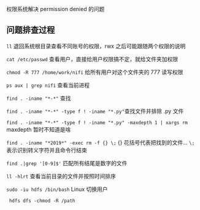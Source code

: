 权限系统解决 permission denied 的问题


## 问题排查过程

```ll``` 退回系统根目录查看不同账号的权限，rwx 之后可能跟随两个权限的说明

```cat /etc/passwd``` 查看用户，直接给用户权限搞不定，就给文件夹加权限

```chmod -R 777 /home/work/nifi``` 给所有用户对这个文件夹的 777 读写权限

```ps aux | grep nifi``` 查看当前进程

```find . -iname "*-*"``` 查找

```find . -iname "*-*" -type f ! -iname "*.py"```查找文件并排除 .py 文件 

```find . -iname "*-*" -type f ! -iname "*.py" -maxdepth 1 | xargs rm``` maxdepth 暂时不知道是啥

```find . -iname "*2019*" -exec rm -f {} \;``` {} 花括号代表把找到的文件... ```\;```表示识别转义字符并且命令行结束

```find .|grep '[0-9]$'``` 匹配所有结尾是数字的文件

```ll -hlrt``` 查看当前目录的文件并按照时间排序

```sudo -iu hdfs /bin/bash``` Linux 切换用户

``` hdfs dfs -chmod -R /path``` 

